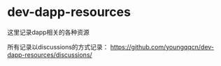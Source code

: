 # dev-dapp-resources
这里记录dapp相关的各种资源

所有记录以discussions的方式记录：
https://github.com/youngqqcn/dev-dapp-resources/discussions/
